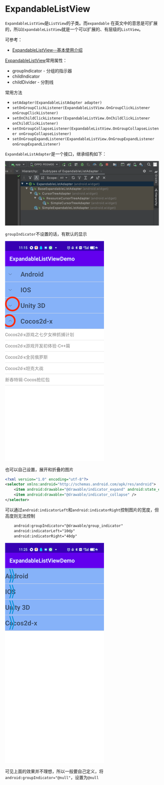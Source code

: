 # ExpandableListView

`ExpandableListView`是`ListView`的子类。而`expandable` 在英文中的意思是可扩展的，所以`ExpandableListView`就是一个可以扩展的、有层级的`ListView`。

可参考：

+ [ExpandableListView--基本使用介绍](https://www.jianshu.com/p/05df9c17a1d8)

[ExpandableListView](https://developer.android.com/reference/android/widget/ExpandableListView)常用属性：

+ groupIndicator - 分组的指示器
+ childIndicator
+ childDivider - 分割线

常用方法

+ `setAdapter(ExpandableListAdapter adapter)`
+ `setOnGroupClickListener(ExpandableListView.OnGroupClickListener onGroupClickListener)`
+ `setOnChildClickListener(ExpandableListView.OnChildClickListener onChildClickListener)`
+ `setOnGroupCollapseListener(ExpandableListView.OnGroupCollapseListener onGroupCollapseListener)`
+ `setOnGroupExpandListener(ExpandableListView.OnGroupExpandListener onGroupExpandListener)`



`ExpandableListAdapter`是一个接口，继承结构如下：

![017](https://github.com/winfredzen/Android-Basic/blob/master/UI/images/017.png)



`groupIndicator`不设置的话，有默认的显示

![018](https://github.com/winfredzen/Android-Basic/blob/master/UI/images/018.png)

也可以自己设置，展开和折叠的图片

```xml
<?xml version="1.0" encoding="utf-8"?>
<selector xmlns:android="http://schemas.android.com/apk/res/android">
    <item android:drawable="@drawable/indicator_expand" android:state_expanded="true" />
    <item android:drawable="@drawable/indicator_collapse" />
</selector>
```

可以通过`android:indicatorLeft`和`android:indicatorRight`控制图片的宽度，但高度则无法控制

```xml
    android:groupIndicator="@drawable/group_indicator"
    android:indicatorLeft="10dp"
    android:indicatorRight="40dp"
```

![019](https://github.com/winfredzen/Android-Basic/blob/master/UI/images/019.png)



可见上面的效果并不理想，所以一般要自己定义，将`android:groupIndicator="@null"`，设置为`@null`

























